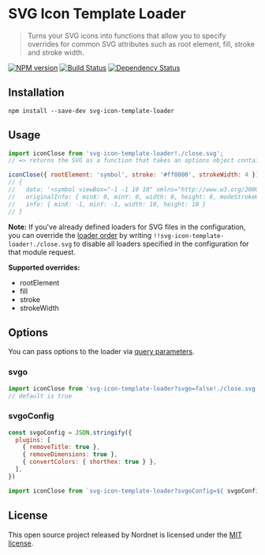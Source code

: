 # SVG Icon Template Loader

> Turns your SVG icons into functions that allow you to specify overrides for common SVG attributes such as root element, fill, stroke and stroke width.

[![NPM version][npm-image]][npm-url]
[![Build Status][travis-image]][travis-url]
[![Dependency Status][depstat-image]][depstat-url]

## Installation

`npm install --save-dev svg-icon-template-loader`

## Usage

``` javascript
import iconClose from 'svg-icon-template-loader!./close.svg';
// => returns the SVG as a function that takes an options object containing overrides such as root element, fill, stroke and stroke width.

iconClose({ rootElement: 'symbol', stroke: '#ff0000', strokeWidth: 4 });
// {
//   data: '<symbol viewBox="-1 -1 10 10" xmlns="http://www.w3.org/2000/svg"><g stroke="#ff0000" stroke-width="4" fill="none" fill-rule="evenodd"><path d="M.7 7.3L7.3.7M7.3 7.3L.7.7"/></g></symbol>',
//   originalInfo: { minX: 0, minY: 0, width: 8, height: 8, modeStrokeWidth: 2 },
//   info: { minX: -1, minY: -1, width: 10, height: 10 }
// }
```
**Note:** If you've already defined loaders for SVG files in the configuration, you can override the [loader order](https://webpack.github.io/docs/loaders.html#loader-order) by writing `!!svg-icon-template-loader!./close.svg` to disable all loaders specified in the configuration for that module request.

**Supported overrides:**
- rootElement
- fill
- stroke
- strokeWidth

## Options

You can pass options to the loader via [query parameters](http://webpack.github.io/docs/using-loaders.html#query-parameters).

### svgo
``` javascript
import iconClose from 'svg-icon-template-loader?svgo=false!./close.svg';
// default is true
```

### svgoConfig
``` javascript
const svgoConfig = JSON.stringify({
  plugins: [
    { removeTitle: true },
    { removeDimensions: true },
    { convertColors: { shorthex: true } },
  ],
})

import iconClose from `svg-icon-template-loader?svgoConfig=${ svgoConfig }!./close.svg`;
```

## License

This open source project released by Nordnet is licensed under the [MIT license](http://www.opensource.org/licenses/mit-license.php).

[npm-url]: https://npmjs.org/package/svg-icon-template-loader
[npm-image]: https://img.shields.io/npm/v/svg-icon-template-loader.svg

[travis-url]: https://travis-ci.org/nordnet/svg-icon-template-loader
[travis-image]: https://travis-ci.org/nordnet/svg-icon-template-loader.svg?branch=master

[depstat-url]: https://david-dm.org/nordnet/svg-icon-template-loader
[depstat-image]: https://david-dm.org/nordnet/svg-icon-template-loader.svg
